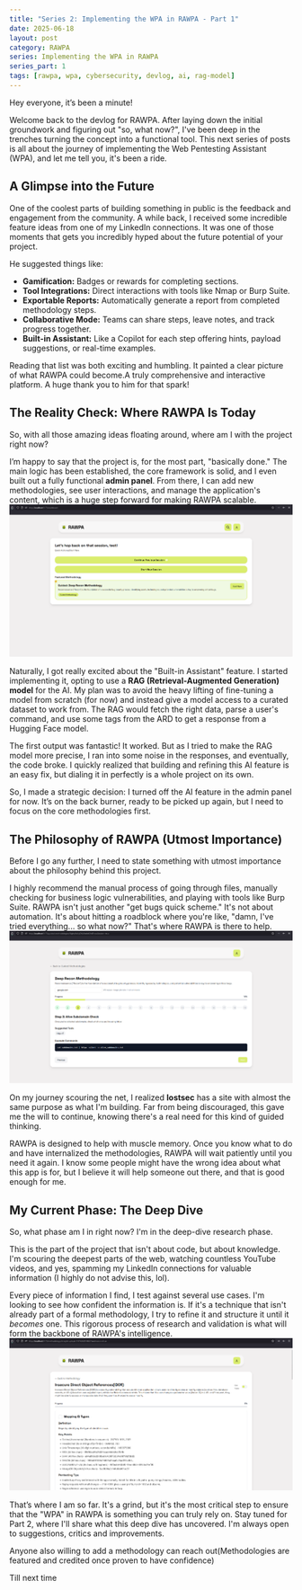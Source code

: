 ```yaml
---
title: "Series 2: Implementing the WPA in RAWPA - Part 1"
date: 2025-06-18
layout: post
category: RAWPA
series: Implementing the WPA in RAWPA
series_part: 1
tags: [rawpa, wpa, cybersecurity, devlog, ai, rag-model]
---
```


Hey everyone, it’s been a minute!

Welcome back to the devlog for RAWPA. After laying down the initial groundwork and figuring out "so, what now?", I've been deep in the trenches turning the concept into a functional tool. This next series of posts is all about the journey of implementing the Web Pentesting Assistant (WPA), and let me tell you, it's been a ride.

## A Glimpse into the Future

One of the coolest parts of building something in public is the feedback and engagement from the community. A while back, I received some incredible feature ideas from one of my LinkedIn connections. It was one of those moments that gets you incredibly hyped about the future potential of your project.

He suggested things like:

* **Gamification:** Badges or rewards for completing sections.
* **Tool Integrations:** Direct interactions with tools like Nmap or Burp Suite.
* **Exportable Reports:** Automatically generate a report from completed methodology steps.
* **Collaborative Mode:** Teams can share steps, leave notes, and track progress together.
* **Built-in Assistant:** Like a Copilot for each step offering hints, payload suggestions, or real-time examples.

Reading that list was both exciting and humbling. It painted a clear picture of what RAWPA could become.A truly comprehensive and interactive platform. A huge thank you to him for that spark!

## The Reality Check: Where RAWPA Is Today

So, with all those amazing ideas floating around, where am I with the project right now?

I’m happy to say that the project is, for the most part, "basically done." The main logic has been established, the core framework is solid, and I even built out a fully functional **admin panel**. From there, I can add new methodologies, see user interactions, and manage the application's content, which is a huge step forward for making RAWPA scalable.
![User-Dashboard](https://raw.githubusercontent.com/Kuwguap/kuwguap.github.io/main/assets/img/rawpa-dashboard1.png)

Naturally, I got really excited about the "Built-in Assistant" feature. I started implementing it, opting to use a **RAG (Retrieval-Augmented Generation) model** for the AI. My plan was to avoid the heavy lifting of fine-tuning a model from scratch (for now) and instead give a model access to a curated dataset to work from. The RAG would fetch the right data, parse a user's command, and use some tags from the ARD to get a response from a Hugging Face model.

The first output was fantastic! It worked. But as I tried to make the RAG model more precise, I ran into some noise in the responses, and eventually, the code broke. I quickly realized that building and refining this AI feature is an easy fix, but dialing it in perfectly is a whole project on its own.

So, I made a strategic decision: I turned off the AI feature in the admin panel for now. It’s on the back burner, ready to be picked up again, but I need to focus on the core methodologies first.

## The Philosophy of RAWPA (Utmost Importance)

Before I go any further, I need to state something with utmost importance about the philosophy behind this project.

I highly recommend the manual process of going through files, manually checking for business logic vulnerabilities, and playing with tools like Burp Suite. RAWPA isn't just another "get bugs quick scheme." It's not about automation. It's about hitting a roadblock where you're like, "damn, I've tried everything... so what now?" That's where RAWPA is there to help.
![Deep-Recon-methodology](https://raw.githubusercontent.com/Kuwguap/kuwguap.github.io/main/assets/img/rawpa-staright2.png)

On my journey scouring the net, I realized **lostsec** has a site with almost the same purpose as what I'm building. Far from being discouraged, this gave me the will to continue, knowing there's a real need for this kind of guided thinking.

RAWPA is designed to help with muscle memory. Once you know what to do and have internalized the methodologies, RAWPA will wait patiently until you need it again. I know some people might have the wrong idea about what this app is for, but I believe it will help someone out there, and that is good enough for me.

## My Current Phase: The Deep Dive

So, what phase am I in right now? I'm in the deep-dive research phase.

This is the part of the project that isn't about code, but about knowledge. I'm scouring the deepest parts of the web, watching countless YouTube videos, and yes, spamming my LinkedIn connections for valuable information (I highly do not advise this, lol).

Every piece of information I find, I test against several use cases. I'm looking to see how confident the information is. If it's a technique that isn't already part of a formal methodology, I try to refine it and structure it until it *becomes* one. This rigorous process of research and validation is what will form the backbone of RAWPA's intelligence.
![guided-methodology-for-IDOR](https://raw.githubusercontent.com/Kuwguap/kuwguap.github.io/main/assets/img/rawpa-guided.png)

That’s where I am so far. It's a grind, but it's the most critical step to ensure that the "WPA" in RAWPA is something you can truly rely on. Stay tuned for Part 2, where I'll share what this deep dive has uncovered.
I'm always open to suggestions, critics and improvements. 

Anyone also willing to add a methodology can reach out(Methodologies are featured and credited once proven to have confidence)

Till next time 